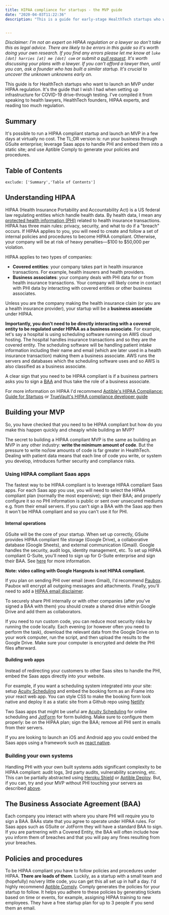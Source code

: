 ```yaml
---
title: HIPAA compliance for startups - the MVP guide
date: "2020-04-03T11:22:36"
description: "This is a guide for early-stage HealthTech startups who want to launch an MVP quickly and cheaply while following HIPAA regulation. It's the guide that I wish I had when setting up infrastructure for COVID-19 drive-through testing."


---
```


_Disclaimer: I'm not an expert on HIPAA regulation or a lawyer so don't take this as legal advice. There are likely to be errors in this guide so it's worth doing your own research. If you find any errors please let me know at `luke [dot] harries [at] me [dot] com` or submit a [pull request](https://github.com/lharries/harries.co/blob/master/content/blog/mvp-hipaa-compliance/index.md). It's worth discussing your plans with a lawyer. If you can't afford a lawyer then, until you can, ask a founder who has built a similar startup. It's crucial to uncover the unknown unknowns early on._

This guide is for HealthTech startups who want to launch an MVP under HIPAA regulation. It's the guide that I wish I had when setting up infrastructure for COVID-19 drive-through testing. I've compiled it from speaking to health lawyers, HealthTech founders, HIPAA experts, and reading too much regulation.

## Summary

It's possible to run a HIPAA compliant startup and launch an MVP in a few days at virtually no cost. The TL;DR version is: run your business through GSuite enterprise; leverage Saas apps to handle PHI and embed them into a static site; and use Aptible Comply to generate your policies and procedures.

## Table of Contents

```toc
exclude: ['Summary','Table of Contents']
```

## Understanding HIPAA

HIPAA (Health Insurance Portability and Accountability Act) is a US federal law regulating entities which handle health data. By health data, I mean any [protected health information (PHI)](https://www.hhs.gov/hipaa/for-professionals/privacy/special-topics/de-identification/index.html#protected) related to health insurance transactions. HIPAA has three main rules: privacy, security, and what to do if a "breach" occurs. If HIPAA applies to you, you will need to create and follow a set of internal policies and procedures to become HIPAA compliant. Otherwise, your company will be at risk of heavy penalties—$100 to $50,000 per violation.  

HIPAA applies to two types of companies:

- **Covered entities**: your company takes part in health insurance transactions. For example, health insurers and health providers.
- **Business associates**: your company deals with PHI data for or from health insurance transactions. Your company will likely come in contact with PHI data by interacting with covered entities or other business associates.

Unless you are the company making the health insurance claim (or you are a health insurance provider), your startup will be a **business associate** under HIPAA.

**Importantly, you don't need to be directly interacting with a covered entity to be regulated under HIPAA as a business associate**. For example, let's say a hospital is using scheduling software running on AWS cloud hosting. The hospital handles insurance transactions and so they are the covered entity. The scheduling software will be handling patient intake information including their name and email (which are later used in a health insurance transaction) making them a business associate. AWS runs the servers and databases which the scheduling software uses and so AWS is also classified as a business associate.

A clear sign that you need to be HIPAA compliant is if a business partners asks you to sign a [BAA](#the-business-associate-agreement-baa) and thus take the role of a business associate.

For more information on HIPAA I'd recommend [Aptible's HIPAA Compliance: Guide for Startups](https://www.aptible.com/hipaa/) or [TrueVault's HIPAA compliance developer guide](https://github.com/truevault/hipaa-compliance-developers-guide)

## Building your MVP

So, you have checked that you need to be HIPAA compliant but how do you make this happen quickly and cheaply while building an MVP?

The secret to building a HIPAA compliant MVP is the same as building an MVP in any other industry: **write the minimum amount of code**. But the pressure to write no/low amounts of code is far greater in HealthTech. Dealing with patient data means that each line of code you write, or system you develop, introduces further security and compliance risks.

### Using HIPAA compliant Saas apps

The fastest way to be HIPAA compliant is to leverage HIPAA compliant Saas apps. For each Saas app you use, you will need to select the HIPAA compliant plan (normally the most expensive); sign their BAA; and properly configure it so no PHI information is public or sent over unsecured mediums e.g. from their email servers. If you can't sign a BAA with the Saas app then it won't be HIPAA compliant and so you can't use it for PHI.

#### Internal operations

GSuite will be the core of your startup. When set up correctly, GSuite provides HIPAA compliant file storage (Google Drive), a collaborative database (Google Sheets), and external communication (Gmail). Google handles the security, audit logs, identity management, etc. To set up HIPAA compliant G-Suite, you'll need to sign up for G-Suite enterprise and sign their BAA. See [here](https://support.google.com/a/answer/3407074?hl=en) for more information.

__Note: video calling with Google Hangouts is not HIPAA compliant.__

If you plan on sending PHI over email (even Gmail), I'd recommend [Paubox](https://www.paubox.com/). Paubox will encrypt all outgoing messages and attachments. Finally, you'll need to add a [HIPAA email disclaimer](https://www.exclaimer.com/email-signature-handbook/10128-hipaa-email-disclaimer-examples).

To securely share PHI internally or with other companies (after you've signed a BAA with them) you should create a shared drive within Google Drive and add them as collaborators.

If you need to run custom code, you can reduce most security risks by running the code locally. Each evening (or however often you need to perform the task), download the relevant data from the Google Drive on to your work computer, run the script, and then upload the results to the Google Drive. Make sure your computer is encrypted and delete the PHI files afterward.

#### Building web apps

Instead of redirecting your customers to other Saas sites to handle the PHI, embed the Saas apps directly into your website.

For example, if you want a scheduling system integrated into your site: setup [Acuity Scheduling](https://acuityscheduling.com/) and embed the booking form as an iFrame into your react web app. You can style CSS to make the booking form look native and deploy it as a static site from a Github repo using [Netlify](https://www.netlify.com/blog/2016/10/27/a-step-by-step-guide-deploying-a-static-site-or-single-page-app/) 

Two Saas apps that might be useful are [Acuity Scheduling](https://acuityscheduling.com/) for online scheduling and [JotForm](https://www.jotform.com/) for form building. Make sure to configure them properly: be on the HIPAA plan; sign the BAA; remove all PHI sent in emails from their servers.

If you are looking to launch an iOS and Android app you could embed the Saas apps using a framework such as [react native](https://josephkhan.me/iframe-with-react-native/).

### Building your own systems

Handling PHI with your own built systems adds significant complexity to be HIPAA compliant: audit logs, 3rd party audits, vulnerability scanning, etc. This can be partially abstracted using [Heroku Shield](https://www.heroku.com/shield) or [Aptible Deploy](https://www.aptible.com/deploy/). But, if you can, try and your MVP without PHI touching your servers as described [above](#building-web-apps).

## The Business Associate Agreement (BAA)

Each company you interact with where you share PHI will require you to sign a BAA. BAAs state that you agree to operate under HIPAA rules. For Saas apps such as GSuite or JotForm they will have a standard BAA to sign. If you are partnering with a Covered Entity, the BAA will often include how you inform them of breaches and that you will pay any fines resulting from your breaches.

## Policies and procedures

To be HIPAA compliant you have to follow policies and procedures under HIPAA. **There are loads of them**. Luckily, as a startup with a small team and (hopefully) no/very little code, you can get this all set up in half a day. I'd highly recommend [Aptible Comply](https://www.aptible.com/comply/). Comply generates the policies for your startup to follow. It helps you adhere to these policies by generating tickets based on time or events, for example, assigning HIPAA training to new employees. They have a free startup plan for up to 3 people if you send them an email.
